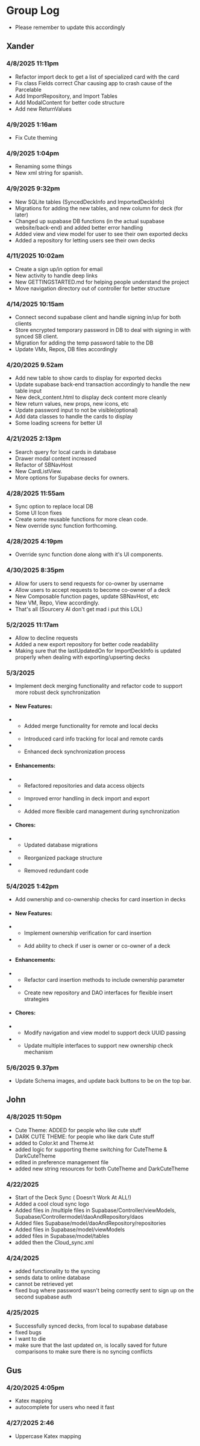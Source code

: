 # Group Log
- Please remember to update this accordingly

## Xander
### 4/8/2025 11:11pm 
- Refactor import deck to get a list of specialized card with the card
- Fix class Fields correct Char causing app to crash cause of the Parcelable
- Add ImportRepository, and Import Tables
- Add ModalContent for better code structure
- Add new ReturnValues
### 4/9/2025 1:16am
- Fix Cute theming
### 4/9/2025 1:04pm
- Renaming some things
- New xml string for spanish.
### 4/9/2025 9:32pm
- New SQLite tables (SyncedDeckInfo and ImportedDeckInfo)
- Migrations for adding the new tables, and new column for deck (for later)
- Changed up supabase DB functions (in the actual supabase website/back-end) and added better error handling
- Added view and view model for user to see their own exported decks
- Added a repository for letting users see their own decks
### 4/11/2025 10:02am
- Create a sign up/in option for email
- New activity to handle deep links
- New GETTINGSTARTED.md for helping people understand the project
- Move navigation directory out of controller for better structure
### 4/14/2025 10:15am
- Connect second supabase client and handle signing in/up for both clients
- Store encrypted temporary password in DB to deal with signing in with synced SB client.
- Migration for adding the temp password table to the DB
- Update VMs, Repos, DB files accordingly
### 4/20/2025 9.52am
- Add new table to show cards to display for exported decks
- Update supabase back-end transaction accordingly to handle the new table input
- New deck_content.html to display deck content more cleanly
- New return values, new props, new icons, etc
- Update password input to not be visible(optional)
- Add data classes to handle the cards to display
- Some loading screens for better UI
### 4/21/2025 2:13pm
- Search query for local cards in database
- Drawer modal content increased
- Refactor of SBNavHost
- New CardListView.
- More options for Supabase decks for owners.
### 4/28/2025 11:55am
- Sync option to replace local DB 
- Some UI Icon fixes
- Create some reusable functions for more clean code.
- New override sync function forthcoming.
### 4/28/2025 4:19pm
- Override sync function done along with it's UI components.
### 4/30/2025 8:35pm
- Allow for users to send requests for co-owner by username
- Allow users to accept requests to become co-owner of a deck
- New Composable function pages, update SBNavHost, etc
- New VM, Repo, View accordingly.
- That's all (Sourcery AI don't get mad i put this LOL)
### 5/2/2025 11:17am
- Allow to decline requests
- Added a new export repository for better code readability
- Making sure that the lastUpdatedOn for ImportDeckInfo is updated properly when dealing 
with exporting/upserting decks
### 5/3/2025
- Implement deck merging functionality and refactor code to support more robust deck synchronization
- #### New Features:
- - Added merge functionality for remote and local decks
- - Introduced card info tracking for local and remote cards
- - Enhanced deck synchronization process
- #### Enhancements:
- - Refactored repositories and data access objects
- - Improved error handling in deck import and export
- - Added more flexible card management during synchronization
- #### Chores:
- - Updated database migrations
- - Reorganized package structure
- - Removed redundant code
### 5/4/2025 1:42pm
- Add ownership and co-ownership checks for card insertion in decks
- #### New Features:
- - Implement ownership verification for card insertion
- - Add ability to check if user is owner or co-owner of a deck
- #### Enhancements:
- - Refactor card insertion methods to include ownership parameter
- - Create new repository and DAO interfaces for flexible insert strategies
- #### Chores:
- - Modify navigation and view model to support deck UUID passing
- - Update multiple interfaces to support new ownership check mechanism
### 5/6/2025 9.37pm
- Update Schema images, and update back buttons to be on the top bar.
## John
### 4/8/2025 11:50pm
- Cute Theme: ADDED for people who like cute stuff
- DARK CUTE THEME: for people who like dark Cute stuff
- added to Color.kt and Theme.kt
- added logic for supporting theme switching for CuteTheme & DarkCuteTheme
- edited in preference management file
- added new string resources for both CuteTheme and DarkCuteTheme
### 4/22/2025
- Start of the Deck Sync ( Doesn't Work At ALL!)
- Added a cool cloud sync logo
- Added files in /multiple files in Supabase/Controller/viewModels, Supabase/Controllermodel/daoAndRepository/daos
- Added files Supabase/model/daoAndRepository/repositories
- Added files in Supabase/model/viewModels
- added files in Supabase/model/tables
- added then the Cloud_sync.xml
### 4/24/2025
- added functionality to the syncing
- sends data to online database
- cannot be retrieved yet
- fixed bug where password wasn't being correctly sent to sign up on the second supabase auth
### 4/25/2025
- Successfully synced decks, from local to supabase database
- fixed bugs
- I want to die 
- make sure that the last updated on, is locally saved for future comparisons to make sure there 
is no syncing conflicts
## Gus
### 4/20/2025 4:05pm
- Katex mapping
- autocomplete for users who need it fast
### 4/27/2025 2:46
- Uppercase Katex mapping